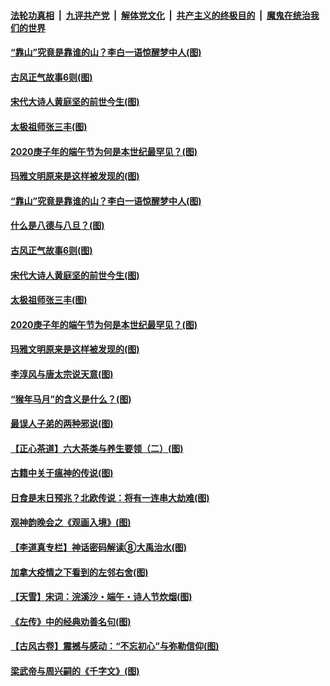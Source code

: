 ####  [法轮功真相](../../../../basic/blob/master/README.md?t=06262202) &nbsp;|&nbsp; [九评共产党](../../../../9ping.md/blob/master/README.md?t=06262202) &nbsp;|&nbsp; [解体党文化](../../../../jtdwh.md/blob/master/README.md?t=06262202)  &nbsp;|&nbsp; [共产主义的终极目的](../../../../gczydzjmd.md/blob/master/README.md?t=06262202) &nbsp;|&nbsp; [魔鬼在统治我们的世界](../../../../mgztzwmdsj.md/blob/master/README.md?t=06262202) 

#### [“靠山”究竟是靠谁的山？李白一语惊醒梦中人(图)](../pages/p7/937659.md?t=06262202) 

#### [古风正气故事6则(图)](../pages/p7/936931.md?t=06262202) 

#### [宋代大诗人黄庭坚的前世今生(图)](../pages/p7/937617.md?t=06262202) 

#### [太极祖师张三丰(图)](../pages/p7/937351.md?t=06262202) 

#### [2020庚子年的端午节为何是本世纪最罕见？(图)](../pages/p7/937552.md?t=06262202) 

#### [玛雅文明原来是这样被发现的(图)](../pages/p7/937511.md?t=06262202) 

#### [“靠山”究竟是靠谁的山？李白一语惊醒梦中人(图)](../pages/p7/937659.md?t=06262202) 

#### [什么是八德与八旦？(图)](../pages/p7/937355.md?t=06262202) 

#### [古风正气故事6则(图)](../pages/p7/936931.md?t=06262202) 

#### [宋代大诗人黄庭坚的前世今生(图)](../pages/p7/937617.md?t=06262202) 

#### [太极祖师张三丰(图)](../pages/p7/937351.md?t=06262202) 

#### [2020庚子年的端午节为何是本世纪最罕见？(图)](../pages/p7/937552.md?t=06262202) 

#### [玛雅文明原来是这样被发现的(图)](../pages/p7/937511.md?t=06262202) 

#### [李淳风与唐太宗说天意(图)](../pages/p7/937350.md?t=06262202) 

#### [“猴年马月”的含义是什么？(图)](../pages/p7/937346.md?t=06262202) 

#### [最误人子弟的两种邪说(图)](../pages/p7/937431.md?t=06262202) 

#### [【正心茶道】六大茶类与养生要领（二）(图)](../pages/p7/936912.md?t=06262202) 

#### [古籍中关于瘟神的传说(图)](../pages/p7/937430.md?t=06262202) 

#### [日食是末日预兆？北欧传说：将有一连串大劫难(图)](../pages/p7/936700.md?t=06262202) 

#### [观神韵晚会之《观画入境》(图)](../pages/p7/935454.md?t=06262202) 

#### [【李道真专栏】神话密码解读⑧大禹治水(图)](../pages/p7/937066.md?t=06262202) 

#### [加拿大疫情之下看到的左邻右舍(图)](../pages/p7/937068.md?t=06262202) 

#### [【天雪】宋词：浣溪沙・端午・诗人节炊烟(图)](../pages/p7/937130.md?t=06262202) 

#### [《左传》中的经典劝善名句(图)](../pages/p7/936916.md?t=06262202) 

#### [【古风古卷】震撼与感动：“不忘初心”与弥勒信仰(图)](../pages/p7/937137.md?t=06262202) 

#### [梁武帝与周兴嗣的《千字文》(图)](../pages/p7/936914.md?t=06262202) 

